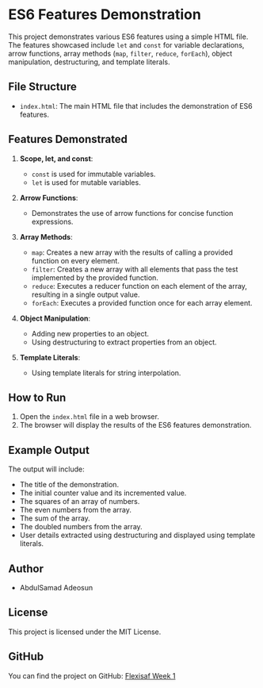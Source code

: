 # ES6 Features Demonstration

This project demonstrates various ES6 features using a simple HTML file. The features showcased include `let` and `const` for variable declarations, arrow functions, array methods (`map`, `filter`, `reduce`, `forEach`), object manipulation, destructuring, and template literals.

## File Structure

- `index.html`: The main HTML file that includes the demonstration of ES6 features.

## Features Demonstrated

1. **Scope, let, and const**:
    - `const` is used for immutable variables.
    - `let` is used for mutable variables.

2. **Arrow Functions**:
    - Demonstrates the use of arrow functions for concise function expressions.

3. **Array Methods**:
    - `map`: Creates a new array with the results of calling a provided function on every element.
    - `filter`: Creates a new array with all elements that pass the test implemented by the provided function.
    - `reduce`: Executes a reducer function on each element of the array, resulting in a single output value.
    - `forEach`: Executes a provided function once for each array element.

4. **Object Manipulation**:
    - Adding new properties to an object.
    - Using destructuring to extract properties from an object.

5. **Template Literals**:
    - Using template literals for string interpolation.

## How to Run

1. Open the `index.html` file in a web browser.
2. The browser will display the results of the ES6 features demonstration.

## Example Output

The output will include:
- The title of the demonstration.
- The initial counter value and its incremented value.
- The squares of an array of numbers.
- The even numbers from the array.
- The sum of the array.
- The doubled numbers from the array.
- User details extracted using destructuring and displayed using template literals.

## Author

- AbdulSamad Adeosun

## License

This project is licensed under the MIT License.

## GitHub

You can find the project on GitHub: [Flexisaf Week 1](https://github.com/adeosunabdulsamad/Flexisaf-Week-1)